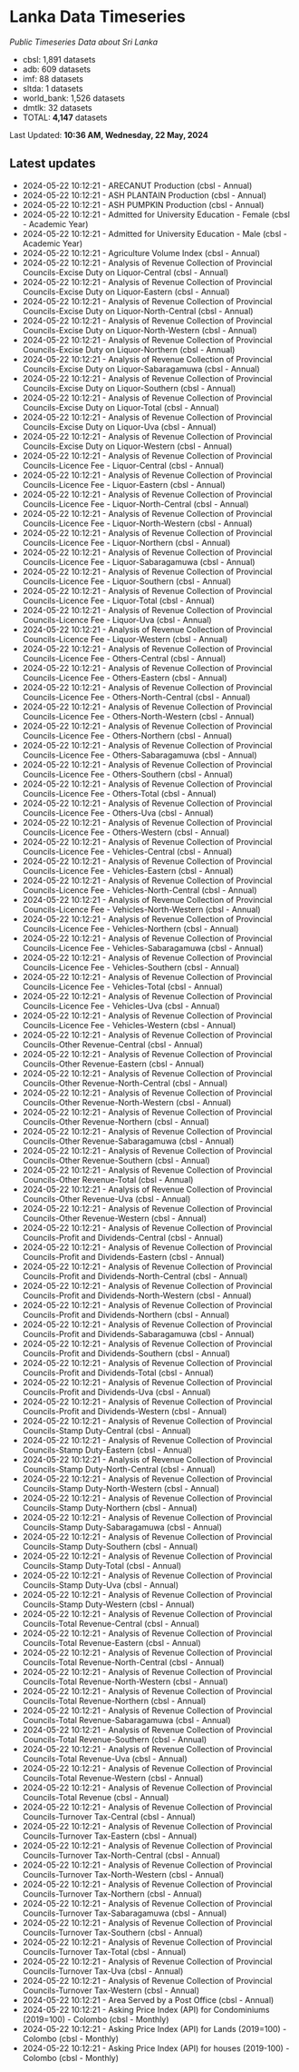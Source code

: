 # Lanka Data Timeseries
*Public Timeseries Data about Sri Lanka*

* cbsl: 1,891 datasets
* adb: 609 datasets
* imf: 88 datasets
* sltda: 1 datasets
* world_bank: 1,526 datasets
* dmtlk: 32 datasets
* TOTAL: **4,147** datasets

Last Updated: **10:36 AM, Wednesday, 22 May, 2024**

## Latest updates

* 2024-05-22 10:12:21 - ARECANUT Production (cbsl - Annual)
* 2024-05-22 10:12:21 - ASH PLANTAIN Production (cbsl - Annual)
* 2024-05-22 10:12:21 - ASH PUMPKIN Production (cbsl - Annual)
* 2024-05-22 10:12:21 - Admitted for University Education - Female (cbsl - Academic Year)
* 2024-05-22 10:12:21 - Admitted for University Education - Male (cbsl - Academic Year)
* 2024-05-22 10:12:21 - Agriculture Volume Index (cbsl - Annual)
* 2024-05-22 10:12:21 - Analysis of Revenue Collection of Provincial Councils-Excise Duty on Liquor-Central (cbsl - Annual)
* 2024-05-22 10:12:21 - Analysis of Revenue Collection of Provincial Councils-Excise Duty on Liquor-Eastern (cbsl - Annual)
* 2024-05-22 10:12:21 - Analysis of Revenue Collection of Provincial Councils-Excise Duty on Liquor-North-Central (cbsl - Annual)
* 2024-05-22 10:12:21 - Analysis of Revenue Collection of Provincial Councils-Excise Duty on Liquor-North-Western (cbsl - Annual)
* 2024-05-22 10:12:21 - Analysis of Revenue Collection of Provincial Councils-Excise Duty on Liquor-Northern (cbsl - Annual)
* 2024-05-22 10:12:21 - Analysis of Revenue Collection of Provincial Councils-Excise Duty on Liquor-Sabaragamuwa (cbsl - Annual)
* 2024-05-22 10:12:21 - Analysis of Revenue Collection of Provincial Councils-Excise Duty on Liquor-Southern (cbsl - Annual)
* 2024-05-22 10:12:21 - Analysis of Revenue Collection of Provincial Councils-Excise Duty on Liquor-Total (cbsl - Annual)
* 2024-05-22 10:12:21 - Analysis of Revenue Collection of Provincial Councils-Excise Duty on Liquor-Uva (cbsl - Annual)
* 2024-05-22 10:12:21 - Analysis of Revenue Collection of Provincial Councils-Excise Duty on Liquor-Western (cbsl - Annual)
* 2024-05-22 10:12:21 - Analysis of Revenue Collection of Provincial Councils-Licence Fee - Liquor-Central (cbsl - Annual)
* 2024-05-22 10:12:21 - Analysis of Revenue Collection of Provincial Councils-Licence Fee - Liquor-Eastern (cbsl - Annual)
* 2024-05-22 10:12:21 - Analysis of Revenue Collection of Provincial Councils-Licence Fee - Liquor-North-Central (cbsl - Annual)
* 2024-05-22 10:12:21 - Analysis of Revenue Collection of Provincial Councils-Licence Fee - Liquor-North-Western (cbsl - Annual)
* 2024-05-22 10:12:21 - Analysis of Revenue Collection of Provincial Councils-Licence Fee - Liquor-Northern (cbsl - Annual)
* 2024-05-22 10:12:21 - Analysis of Revenue Collection of Provincial Councils-Licence Fee - Liquor-Sabaragamuwa (cbsl - Annual)
* 2024-05-22 10:12:21 - Analysis of Revenue Collection of Provincial Councils-Licence Fee - Liquor-Southern (cbsl - Annual)
* 2024-05-22 10:12:21 - Analysis of Revenue Collection of Provincial Councils-Licence Fee - Liquor-Total (cbsl - Annual)
* 2024-05-22 10:12:21 - Analysis of Revenue Collection of Provincial Councils-Licence Fee - Liquor-Uva (cbsl - Annual)
* 2024-05-22 10:12:21 - Analysis of Revenue Collection of Provincial Councils-Licence Fee - Liquor-Western (cbsl - Annual)
* 2024-05-22 10:12:21 - Analysis of Revenue Collection of Provincial Councils-Licence Fee - Others-Central (cbsl - Annual)
* 2024-05-22 10:12:21 - Analysis of Revenue Collection of Provincial Councils-Licence Fee - Others-Eastern (cbsl - Annual)
* 2024-05-22 10:12:21 - Analysis of Revenue Collection of Provincial Councils-Licence Fee - Others-North-Central (cbsl - Annual)
* 2024-05-22 10:12:21 - Analysis of Revenue Collection of Provincial Councils-Licence Fee - Others-North-Western (cbsl - Annual)
* 2024-05-22 10:12:21 - Analysis of Revenue Collection of Provincial Councils-Licence Fee - Others-Northern (cbsl - Annual)
* 2024-05-22 10:12:21 - Analysis of Revenue Collection of Provincial Councils-Licence Fee - Others-Sabaragamuwa (cbsl - Annual)
* 2024-05-22 10:12:21 - Analysis of Revenue Collection of Provincial Councils-Licence Fee - Others-Southern (cbsl - Annual)
* 2024-05-22 10:12:21 - Analysis of Revenue Collection of Provincial Councils-Licence Fee - Others-Total (cbsl - Annual)
* 2024-05-22 10:12:21 - Analysis of Revenue Collection of Provincial Councils-Licence Fee - Others-Uva (cbsl - Annual)
* 2024-05-22 10:12:21 - Analysis of Revenue Collection of Provincial Councils-Licence Fee - Others-Western (cbsl - Annual)
* 2024-05-22 10:12:21 - Analysis of Revenue Collection of Provincial Councils-Licence Fee - Vehicles-Central (cbsl - Annual)
* 2024-05-22 10:12:21 - Analysis of Revenue Collection of Provincial Councils-Licence Fee - Vehicles-Eastern (cbsl - Annual)
* 2024-05-22 10:12:21 - Analysis of Revenue Collection of Provincial Councils-Licence Fee - Vehicles-North-Central (cbsl - Annual)
* 2024-05-22 10:12:21 - Analysis of Revenue Collection of Provincial Councils-Licence Fee - Vehicles-North-Western (cbsl - Annual)
* 2024-05-22 10:12:21 - Analysis of Revenue Collection of Provincial Councils-Licence Fee - Vehicles-Northern (cbsl - Annual)
* 2024-05-22 10:12:21 - Analysis of Revenue Collection of Provincial Councils-Licence Fee - Vehicles-Sabaragamuwa (cbsl - Annual)
* 2024-05-22 10:12:21 - Analysis of Revenue Collection of Provincial Councils-Licence Fee - Vehicles-Southern (cbsl - Annual)
* 2024-05-22 10:12:21 - Analysis of Revenue Collection of Provincial Councils-Licence Fee - Vehicles-Total (cbsl - Annual)
* 2024-05-22 10:12:21 - Analysis of Revenue Collection of Provincial Councils-Licence Fee - Vehicles-Uva (cbsl - Annual)
* 2024-05-22 10:12:21 - Analysis of Revenue Collection of Provincial Councils-Licence Fee - Vehicles-Western (cbsl - Annual)
* 2024-05-22 10:12:21 - Analysis of Revenue Collection of Provincial Councils-Other Revenue-Central (cbsl - Annual)
* 2024-05-22 10:12:21 - Analysis of Revenue Collection of Provincial Councils-Other Revenue-Eastern (cbsl - Annual)
* 2024-05-22 10:12:21 - Analysis of Revenue Collection of Provincial Councils-Other Revenue-North-Central (cbsl - Annual)
* 2024-05-22 10:12:21 - Analysis of Revenue Collection of Provincial Councils-Other Revenue-North-Western (cbsl - Annual)
* 2024-05-22 10:12:21 - Analysis of Revenue Collection of Provincial Councils-Other Revenue-Northern (cbsl - Annual)
* 2024-05-22 10:12:21 - Analysis of Revenue Collection of Provincial Councils-Other Revenue-Sabaragamuwa (cbsl - Annual)
* 2024-05-22 10:12:21 - Analysis of Revenue Collection of Provincial Councils-Other Revenue-Southern (cbsl - Annual)
* 2024-05-22 10:12:21 - Analysis of Revenue Collection of Provincial Councils-Other Revenue-Total (cbsl - Annual)
* 2024-05-22 10:12:21 - Analysis of Revenue Collection of Provincial Councils-Other Revenue-Uva (cbsl - Annual)
* 2024-05-22 10:12:21 - Analysis of Revenue Collection of Provincial Councils-Other Revenue-Western (cbsl - Annual)
* 2024-05-22 10:12:21 - Analysis of Revenue Collection of Provincial Councils-Profit and Dividends-Central (cbsl - Annual)
* 2024-05-22 10:12:21 - Analysis of Revenue Collection of Provincial Councils-Profit and Dividends-Eastern (cbsl - Annual)
* 2024-05-22 10:12:21 - Analysis of Revenue Collection of Provincial Councils-Profit and Dividends-North-Central (cbsl - Annual)
* 2024-05-22 10:12:21 - Analysis of Revenue Collection of Provincial Councils-Profit and Dividends-North-Western (cbsl - Annual)
* 2024-05-22 10:12:21 - Analysis of Revenue Collection of Provincial Councils-Profit and Dividends-Northern (cbsl - Annual)
* 2024-05-22 10:12:21 - Analysis of Revenue Collection of Provincial Councils-Profit and Dividends-Sabaragamuwa (cbsl - Annual)
* 2024-05-22 10:12:21 - Analysis of Revenue Collection of Provincial Councils-Profit and Dividends-Southern (cbsl - Annual)
* 2024-05-22 10:12:21 - Analysis of Revenue Collection of Provincial Councils-Profit and Dividends-Total (cbsl - Annual)
* 2024-05-22 10:12:21 - Analysis of Revenue Collection of Provincial Councils-Profit and Dividends-Uva (cbsl - Annual)
* 2024-05-22 10:12:21 - Analysis of Revenue Collection of Provincial Councils-Profit and Dividends-Western (cbsl - Annual)
* 2024-05-22 10:12:21 - Analysis of Revenue Collection of Provincial Councils-Stamp Duty-Central (cbsl - Annual)
* 2024-05-22 10:12:21 - Analysis of Revenue Collection of Provincial Councils-Stamp Duty-Eastern (cbsl - Annual)
* 2024-05-22 10:12:21 - Analysis of Revenue Collection of Provincial Councils-Stamp Duty-North-Central (cbsl - Annual)
* 2024-05-22 10:12:21 - Analysis of Revenue Collection of Provincial Councils-Stamp Duty-North-Western (cbsl - Annual)
* 2024-05-22 10:12:21 - Analysis of Revenue Collection of Provincial Councils-Stamp Duty-Northern (cbsl - Annual)
* 2024-05-22 10:12:21 - Analysis of Revenue Collection of Provincial Councils-Stamp Duty-Sabaragamuwa (cbsl - Annual)
* 2024-05-22 10:12:21 - Analysis of Revenue Collection of Provincial Councils-Stamp Duty-Southern (cbsl - Annual)
* 2024-05-22 10:12:21 - Analysis of Revenue Collection of Provincial Councils-Stamp Duty-Total (cbsl - Annual)
* 2024-05-22 10:12:21 - Analysis of Revenue Collection of Provincial Councils-Stamp Duty-Uva (cbsl - Annual)
* 2024-05-22 10:12:21 - Analysis of Revenue Collection of Provincial Councils-Stamp Duty-Western (cbsl - Annual)
* 2024-05-22 10:12:21 - Analysis of Revenue Collection of Provincial Councils-Total Revenue-Central (cbsl - Annual)
* 2024-05-22 10:12:21 - Analysis of Revenue Collection of Provincial Councils-Total Revenue-Eastern (cbsl - Annual)
* 2024-05-22 10:12:21 - Analysis of Revenue Collection of Provincial Councils-Total Revenue-North-Central (cbsl - Annual)
* 2024-05-22 10:12:21 - Analysis of Revenue Collection of Provincial Councils-Total Revenue-North-Western (cbsl - Annual)
* 2024-05-22 10:12:21 - Analysis of Revenue Collection of Provincial Councils-Total Revenue-Northern (cbsl - Annual)
* 2024-05-22 10:12:21 - Analysis of Revenue Collection of Provincial Councils-Total Revenue-Sabaragamuwa (cbsl - Annual)
* 2024-05-22 10:12:21 - Analysis of Revenue Collection of Provincial Councils-Total Revenue-Southern (cbsl - Annual)
* 2024-05-22 10:12:21 - Analysis of Revenue Collection of Provincial Councils-Total Revenue-Uva (cbsl - Annual)
* 2024-05-22 10:12:21 - Analysis of Revenue Collection of Provincial Councils-Total Revenue-Western (cbsl - Annual)
* 2024-05-22 10:12:21 - Analysis of Revenue Collection of Provincial Councils-Total Revenue (cbsl - Annual)
* 2024-05-22 10:12:21 - Analysis of Revenue Collection of Provincial Councils-Turnover Tax-Central (cbsl - Annual)
* 2024-05-22 10:12:21 - Analysis of Revenue Collection of Provincial Councils-Turnover Tax-Eastern (cbsl - Annual)
* 2024-05-22 10:12:21 - Analysis of Revenue Collection of Provincial Councils-Turnover Tax-North-Central (cbsl - Annual)
* 2024-05-22 10:12:21 - Analysis of Revenue Collection of Provincial Councils-Turnover Tax-North-Western (cbsl - Annual)
* 2024-05-22 10:12:21 - Analysis of Revenue Collection of Provincial Councils-Turnover Tax-Northern (cbsl - Annual)
* 2024-05-22 10:12:21 - Analysis of Revenue Collection of Provincial Councils-Turnover Tax-Sabaragamuwa (cbsl - Annual)
* 2024-05-22 10:12:21 - Analysis of Revenue Collection of Provincial Councils-Turnover Tax-Southern (cbsl - Annual)
* 2024-05-22 10:12:21 - Analysis of Revenue Collection of Provincial Councils-Turnover Tax-Total (cbsl - Annual)
* 2024-05-22 10:12:21 - Analysis of Revenue Collection of Provincial Councils-Turnover Tax-Uva (cbsl - Annual)
* 2024-05-22 10:12:21 - Analysis of Revenue Collection of Provincial Councils-Turnover Tax-Western (cbsl - Annual)
* 2024-05-22 10:12:21 - Area Served by a Post Office (cbsl - Annual)
* 2024-05-22 10:12:21 - Asking Price Index (API) for Condominiums (2019=100) - Colombo (cbsl - Monthly)
* 2024-05-22 10:12:21 - Asking Price Index (API) for Lands (2019=100) - Colombo (cbsl - Monthly)
* 2024-05-22 10:12:21 - Asking Price Index (API) for houses (2019-100) - Colombo (cbsl - Monthly)